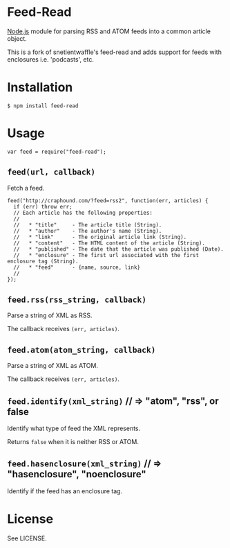 # Feed-Read

[Node.js](http://nodejs.org/) module for parsing RSS and ATOM feeds into
a common article object.

This is a fork of snetientwaffle's feed-read and adds support for feeds with enclosures i.e. 'podcasts', etc.

# Installation

    $ npm install feed-read

# Usage

    var feed = require("feed-read");

## `feed(url, callback)`
Fetch a feed.

    feed("http://craphound.com/?feed=rss2", function(err, articles) {
      if (err) throw err;
      // Each article has the following properties:
      // 
      //   * "title"     - The article title (String).
      //   * "author"    - The author's name (String).
      //   * "link"      - The original article link (String).
      //   * "content"   - The HTML content of the article (String).
      //   * "published" - The date that the article was published (Date).
      //   * "enclosure" - The first url associated with the first enclosure tag (String).
      //   * "feed"      - {name, source, link}
      // 
    });

## `feed.rss(rss_string, callback)`
Parse a string of XML as RSS.

The callback receives `(err, articles)`.

## `feed.atom(atom_string, callback)`
Parse a string of XML as ATOM.

The callback receives `(err, articles)`.

## `feed.identify(xml_string)` // => "atom", "rss", or false
Identify what type of feed the XML represents.

Returns `false` when it is neither RSS or ATOM.

## `feed.hasenclosure(xml_string)` // => "hasenclosure", "noenclosure"
Identify if the feed has an enclosure tag.

# License
See LICENSE.

